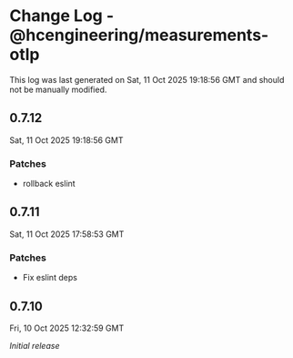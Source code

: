 # Change Log - @hcengineering/measurements-otlp

This log was last generated on Sat, 11 Oct 2025 19:18:56 GMT and should not be manually modified.

## 0.7.12
Sat, 11 Oct 2025 19:18:56 GMT

### Patches

- rollback eslint

## 0.7.11
Sat, 11 Oct 2025 17:58:53 GMT

### Patches

- Fix eslint deps

## 0.7.10
Fri, 10 Oct 2025 12:32:59 GMT

_Initial release_

